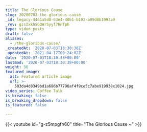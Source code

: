 ```yaml
---
title: The Glorious Cause
slug: 20200703-the-glorious-cause
_id: legacy-4461a5d8-03e4-40b1-b102-a89d8b1993a0
_rev: gzsIxkhSGQWrSyyf7HnTph
type: video_posts
draft: false
aliases:
  - /the-glorious-cause/
_createdAt: '2020-07-03T18:30:38Z'
_updatedAt: '2021-04-17T09:24:02Z'
date: '2020-07-03T18:30:38+00:00'
lastmod: '2020-07-03T18:30:38+00:00'
weight: 50
featured_image:
  alt: Featured article image
  url: >-
    503da4d8349bd1a686b77796af4f9ce5c7abe919938x1024.jpg
video_series: Coffee Talk
is_breaking: false
is_breaking_dropdown: false
is_featured: false

---
```

{{< youtube id="g-z5mpgfn60" title="The Glorious Cause ~" >}}